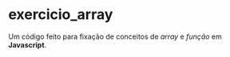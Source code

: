 # exercicio_array
 Um código feito para fixação de conceitos de *array* e *função* em **Javascript**.
